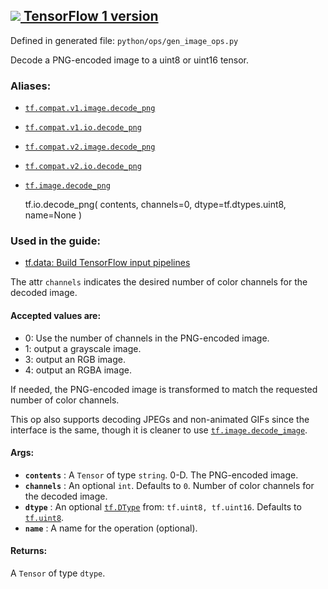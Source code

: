 [ ![](https://tensorflow.google.cn/images/tf_logo_32px.png) TensorFlow 1
version](/versions/r1.15/api_docs/python/tf/io/decode_png)  
---  
  
Defined in generated file: `python/ops/gen_image_ops.py`

Decode a PNG-encoded image to a uint8 or uint16 tensor.

### Aliases:

  * [`tf.compat.v1.image.decode_png`](/api_docs/python/tf/io/decode_png)
  * [`tf.compat.v1.io.decode_png`](/api_docs/python/tf/io/decode_png)
  * [`tf.compat.v2.image.decode_png`](/api_docs/python/tf/io/decode_png)
  * [`tf.compat.v2.io.decode_png`](/api_docs/python/tf/io/decode_png)
  * [`tf.image.decode_png`](/api_docs/python/tf/io/decode_png)

    
    
    tf.io.decode_png(
        contents,
        channels=0,
        dtype=tf.dtypes.uint8,
        name=None
    )
    

### Used in the guide:

  * [tf.data: Build TensorFlow input pipelines](https://tensorflow.google.cn/guide/data)

The attr `channels` indicates the desired number of color channels for the
decoded image.

#### Accepted values are:

  * 0: Use the number of channels in the PNG-encoded image.
  * 1: output a grayscale image.
  * 3: output an RGB image.
  * 4: output an RGBA image.

If needed, the PNG-encoded image is transformed to match the requested number
of color channels.

This op also supports decoding JPEGs and non-animated GIFs since the interface
is the same, though it is cleaner to use
[`tf.image.decode_image`](https://tensorflow.google.cn/api_docs/python/tf/io/decode_image).

#### Args:

  * **`contents`** : A `Tensor` of type `string`. 0-D. The PNG-encoded image.
  * **`channels`** : An optional `int`. Defaults to `0`. Number of color channels for the decoded image.
  * **`dtype`** : An optional [`tf.DType`](https://tensorflow.google.cn/api_docs/python/tf/dtypes/DType) from: `tf.uint8, tf.uint16`. Defaults to [`tf.uint8`](https://tensorflow.google.cn/api_docs/python/tf#uint8).
  * **`name`** : A name for the operation (optional).

#### Returns:

A `Tensor` of type `dtype`.

